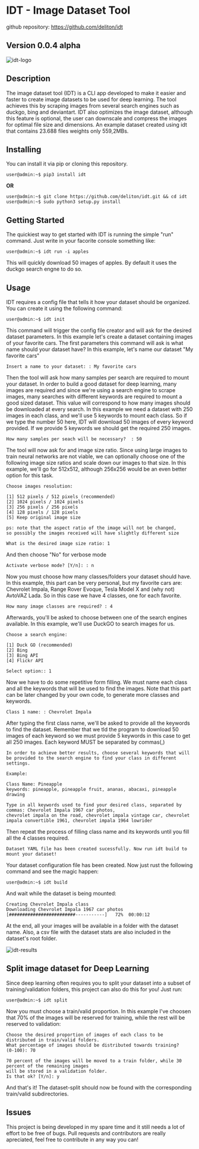 # IDT - Image Dataset Tool

github repository: https://github.com/deliton/idt

## Version 0.0.4 alpha

![idt-logo](https://user-images.githubusercontent.com/47995046/93012317-cac35880-f575-11ea-9cfb-8b6a8a3242eb.png)


## Description

The image dataset tool (IDT) is a CLI app developed to make it easier and faster to create image datasets to be used for deep learning. The tool achieves this by scraping images from several search engines such as duckgo, bing and deviantart. IDT also optimizes the image dataset, although this feature is optional, the user can downscale and compress the images for optimal file size and dimensions. An example dataset created using idt that contains 23.688 files weights only 559,2MBs.

## Installing

You can install it via pip or cloning this repository.

```console
user@admin:~$ pip3 install idt

```

**OR**


```console
user@admin:~$ git clone https://github.com/deliton/idt.git && cd idt
user@admin:~$ sudo python3 setup.py install

```


## Getting Started

The quickiest way to get started with IDT is running the simple "run" command. Just write in your facorite console something like:

```console
user@admin:~$ idt run -i apples 
```

This will quickly download 50 images of apples. By default it uses the duckgo search engne to do so. 



## Usage

IDT requires a config file that tells it how your dataset should be organized. You can create it using the following command:

```console
user@admin:~$ idt init
```

This command will trigger the config file creator and will ask for the desired dataset parameters. In this example let's create a dataset containing images of your favorite cars. The first parameters this command will ask is what name should your dataset have? In this example, let's name our dataset "My favorite cars"

```console
Insert a name to your dataset: : My favorite cars
```

Then the tool will ask how many samples per search are required to mount your dataset. In order to build a good dataset for deep learning, many images are required and since we're using a search engine to scrape images, many searches with different keywords are required to mount a good sized dataset. This value will correspond to how many images should be downloaded at every search. In this example we need a dataset with 250 images in each class, and we'll use 5 keywords to mount each class. So if we type the number 50 here, IDT will download 50 images of every keyword provided. If we provide 5 keywords we should get the required 250 images.

```console
How many samples per seach will be necessary?  : 50
```

The tool will now ask for and image size ratio. Since using large images to train neural networks are not viable, we can optionally choose one of the following image size ratios and scale down our images to that size. In this example, we'll go for 512x512, although 256x256 would be an even better option for this task.

```console
Choose images resolution:

[1] 512 pixels / 512 pixels (recommended)
[2] 1024 pixels / 1024 pixels
[3] 256 pixels / 256 pixels
[4] 128 pixels / 128 pixels
[5] Keep original image size

ps: note that the aspect ratio of the image will not be changed, 
so possibly the images received will have slightly different size

What is the desired image size ratio: 1
```

And then choose "No" for verbose mode

```console
Activate verbose mode? [Y/n]: : n
```

Now you must choose how many classes/folders your dataset should have. In this example, this part can be very personal, but my favorite cars are: Chevrolet Impala, Range Rover Evoque, Tesla Model X and (why not) AvtoVAZ Lada. So in this case we have 4 classes, one for each favorite.

```console
How many image classes are required? : 4
```

Afterwards, you'll be asked to choose between one of the search engines available. In this example, we'll use DuckGO to search images for us.

```console
Choose a search engine:

[1] Duck GO (recommended)
[2] Bing
[3] Bing API 
[4] Flickr API

Select option:: 1
```

Now we have to do some repetitive form filling. We must name each class and all the keywords that will be used to find the images. Note that this part can be later changed by your own code, to generate more classes and keywords.

```console
Class 1 name: : Chevrolet Impala
```

After typing the first class name, we'll be asked to provide all the keywords to find the dataset. Remember that we tld the program to download 50 images of each keyword so we must provide 5 keywords in this case to get all 250 images. Each keyword MUST be separated by commas(,)

```console
In order to achieve better results, choose several keywords that will
be provided to the search engine to find your class in different settings.

Example: 

Class Name: Pineapple
keywords: pineapple, pineapple fruit, ananas, abacaxi, pineapple drawing

Type in all keywords used to find your desired class, separated by commas: Chevrolet Impala 1967 car photos,
chevrolet impala on the road, chevrolet impala vintage car, chevrolet impala convertible 1961, chevrolet impala 1964 lowrider

```

Then repeat the process of filling class name and its keywords until you fill all the 4 classes required.

```console
Dataset YAML file has been created sucessfully. Now run idt build to mount your dataset!
```

Your dataset configuration file has been created. Now just rust the following command and see the magic happen:

```console
user@admin:~$ idt build
```

And wait while the dataset is being mounted:

```console
Creating Chevrolet Impala class
Downloading Chevrolet Impala 1967 car photos  [#########################-----------]   72%  00:00:12

```

At the end, all your images will be available in a folder with the dataset name. Also, a csv file with the dataset stats are also included in the dataset's root folder.

![idt-results](https://user-images.githubusercontent.com/47995046/93012667-808fa680-f578-11ea-82fc-7ebcb8ce3c41.png)


## Split image dataset for Deep Learning

Since deep learning often requires you to split your dataset into a subset of training/validation folders, this project can also do this for you! Just run:

```console
user@admin:~$ idt split
```

Now you must choose a train/valid proportion. In this example I've choosen that 70% of the images will be reserved for training, while the rest will be reserved to validation: 

```console
Choose the desired proportion of images of each class to be distributed in train/valid folders.
What percentage of images should be distributed towards training? 
(0-100): 70

70 percent of the images will be moved to a train folder, while 30 percent of the remaining images
will be stored in a validation folder.
Is that ok? [Y/n]: y
```

And that's it! The dataset-split should now be found with the corresponding train/valid subdirectories.

## Issues

This project is being developed in my spare time and it still needs a lot of effort to be free of bugs. Pull requests and contributors are really apreciated, feel free to contribute in any way you can!

